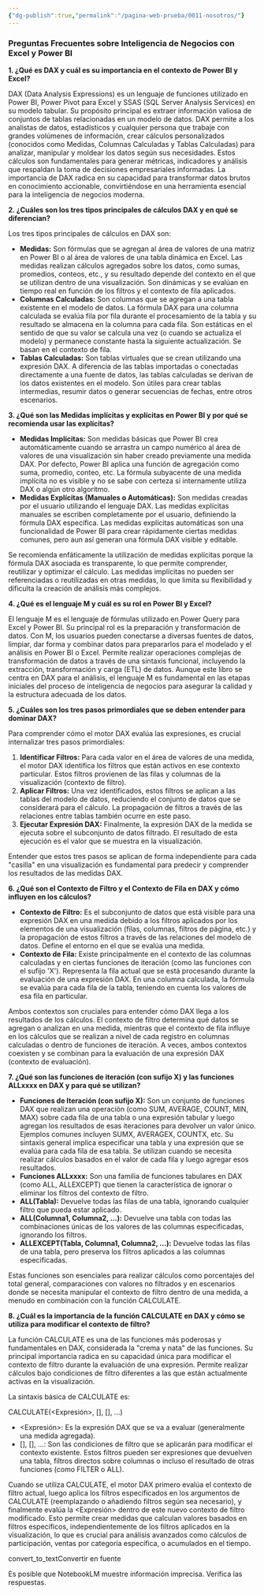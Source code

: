 ```yaml
---
{"dg-publish":true,"permalink":"/pagina-web-prueba/0011-nosotros/"}
---
```





<div class="transclusion internal-embed is-loaded"><div class="markdown-embed">



### Preguntas Frecuentes sobre Inteligencia de Negocios con Excel y Power BI

**1. ¿Qué es DAX y cuál es su importancia en el contexto de Power BI y Excel?**

DAX (Data Analysis Expressions) es un lenguaje de funciones utilizado en Power BI, Power Pivot para Excel y SSAS (SQL Server Analysis Services) en su modelo tabular. Su propósito principal es extraer información valiosa de conjuntos de tablas relacionadas en un modelo de datos. DAX permite a los analistas de datos, estadísticos y cualquier persona que trabaje con grandes volúmenes de información, crear cálculos personalizados (conocidos como Medidas, Columnas Calculadas y Tablas Calculadas) para analizar, manipular y moldear los datos según sus necesidades. Estos cálculos son fundamentales para generar métricas, indicadores y análisis que respaldan la toma de decisiones empresariales informadas. La importancia de DAX radica en su capacidad para transformar datos brutos en conocimiento accionable, convirtiéndose en una herramienta esencial para la inteligencia de negocios moderna.

**2. ¿Cuáles son los tres tipos principales de cálculos DAX y en qué se diferencian?**

Los tres tipos principales de cálculos en DAX son:

- **Medidas:** Son fórmulas que se agregan al área de valores de una matriz en Power BI o al área de valores de una tabla dinámica en Excel. Las medidas realizan cálculos agregados sobre los datos, como sumas, promedios, conteos, etc., y su resultado depende del contexto en el que se utilizan dentro de una visualización. Son dinámicas y se evalúan en tiempo real en función de los filtros y el contexto de fila aplicados.
- **Columnas Calculadas:** Son columnas que se agregan a una tabla existente en el modelo de datos. La fórmula DAX para una columna calculada se evalúa fila por fila durante el procesamiento de la tabla y su resultado se almacena en la columna para cada fila. Son estáticas en el sentido de que su valor se calcula una vez (o cuando se actualiza el modelo) y permanece constante hasta la siguiente actualización. Se basan en el contexto de fila.
- **Tablas Calculadas:** Son tablas virtuales que se crean utilizando una expresión DAX. A diferencia de las tablas importadas o conectadas directamente a una fuente de datos, las tablas calculadas se derivan de los datos existentes en el modelo. Son útiles para crear tablas intermedias, resumir datos o generar secuencias de fechas, entre otros escenarios.

**3. ¿Qué son las Medidas implícitas y explícitas en Power BI y por qué se recomienda usar las explícitas?**

- **Medidas Implícitas:** Son medidas básicas que Power BI crea automáticamente cuando se arrastra un campo numérico al área de valores de una visualización sin haber creado previamente una medida DAX. Por defecto, Power BI aplica una función de agregación como suma, promedio, conteo, etc. La fórmula subyacente de una medida implícita no es visible y no se sabe con certeza si internamente utiliza DAX o algún otro algoritmo.
- **Medidas Explícitas (Manuales o Automáticas):** Son medidas creadas por el usuario utilizando el lenguaje DAX. Las medidas explícitas manuales se escriben completamente por el usuario, definiendo la fórmula DAX específica. Las medidas explícitas automáticas son una funcionalidad de Power BI para crear rápidamente ciertas medidas comunes, pero aun así generan una fórmula DAX visible y editable.

Se recomienda enfáticamente la utilización de medidas explícitas porque la fórmula DAX asociada es transparente, lo que permite comprender, reutilizar y optimizar el cálculo. Las medidas implícitas no pueden ser referenciadas o reutilizadas en otras medidas, lo que limita su flexibilidad y dificulta la creación de análisis más complejos.

**4. ¿Qué es el lenguaje M y cuál es su rol en Power BI y Excel?**

El lenguaje M es el lenguaje de fórmulas utilizado en Power Query para Excel y Power BI. Su principal rol es la preparación y transformación de datos. Con M, los usuarios pueden conectarse a diversas fuentes de datos, limpiar, dar forma y combinar datos para prepararlos para el modelado y el análisis en Power BI o Excel. Permite realizar operaciones complejas de transformación de datos a través de una sintaxis funcional, incluyendo la extracción, transformación y carga (ETL) de datos. Aunque este libro se centra en DAX para el análisis, el lenguaje M es fundamental en las etapas iniciales del proceso de inteligencia de negocios para asegurar la calidad y la estructura adecuada de los datos.

**5. ¿Cuáles son los tres pasos primordiales que se deben entender para dominar DAX?**

Para comprender cómo el motor DAX evalúa las expresiones, es crucial internalizar tres pasos primordiales:

1. **Identificar Filtros:** Para cada valor en el área de valores de una medida, el motor DAX identifica los filtros que están activos en ese contexto particular. Estos filtros provienen de las filas y columnas de la visualización (contexto de filtro).
2. **Aplicar Filtros:** Una vez identificados, estos filtros se aplican a las tablas del modelo de datos, reduciendo el conjunto de datos que se considerará para el cálculo. La propagación de filtros a través de las relaciones entre tablas también ocurre en este paso.
3. **Ejecutar Expresión DAX:** Finalmente, la expresión DAX de la medida se ejecuta sobre el subconjunto de datos filtrado. El resultado de esta ejecución es el valor que se muestra en la visualización.

Entender que estos tres pasos se aplican de forma independiente para cada "casilla" en una visualización es fundamental para predecir y comprender los resultados de las medidas DAX.

**6. ¿Qué son el Contexto de Filtro y el Contexto de Fila en DAX y cómo influyen en los cálculos?**

- **Contexto de Filtro:** Es el subconjunto de datos que está visible para una expresión DAX en una medida debido a los filtros aplicados por los elementos de una visualización (filas, columnas, filtros de página, etc.) y la propagación de estos filtros a través de las relaciones del modelo de datos. Define el entorno en el que se evalúa una medida.
- **Contexto de Fila:** Existe principalmente en el contexto de las columnas calculadas y en ciertas funciones de iteración (como las funciones con el sufijo 'X'). Representa la fila actual que se está procesando durante la evaluación de una expresión DAX. En una columna calculada, la fórmula se evalúa para cada fila de la tabla, teniendo en cuenta los valores de esa fila en particular.

Ambos contextos son cruciales para entender cómo DAX llega a los resultados de los cálculos. El contexto de filtro determina qué datos se agregan o analizan en una medida, mientras que el contexto de fila influye en los cálculos que se realizan a nivel de cada registro en columnas calculadas o dentro de funciones de iteración. A veces, ambos contextos coexisten y se combinan para la evaluación de una expresión DAX (contexto de evaluación).

**7. ¿Qué son las funciones de iteración (con sufijo X) y las funciones ALLxxxx en DAX y para qué se utilizan?**

- **Funciones de Iteración (con sufijo X):** Son un conjunto de funciones DAX que realizan una operación (como SUM, AVERAGE, COUNT, MIN, MAX) sobre cada fila de una tabla o una expresión tabular y luego agregan los resultados de esas iteraciones para devolver un valor único. Ejemplos comunes incluyen SUMX, AVERAGEX, COUNTX, etc. Su sintaxis general implica especificar una tabla y una expresión que se evalúa para cada fila de esa tabla. Se utilizan cuando se necesita realizar cálculos basados en el valor de cada fila y luego agregar esos resultados.
- **Funciones ALLxxxx:** Son una familia de funciones tabulares en DAX (como ALL, ALLEXCEPT) que tienen la característica de ignorar o eliminar los filtros del contexto de filtro.
- **ALL(Tabla):** Devuelve todas las filas de una tabla, ignorando cualquier filtro que pueda estar aplicado.
- **ALL(Columna1, Columna2, ...):** Devuelve una tabla con todas las combinaciones únicas de los valores de las columnas especificadas, ignorando los filtros.
- **ALLEXCEPT(Tabla, Columna1, Columna2, ...):** Devuelve todas las filas de una tabla, pero preserva los filtros aplicados a las columnas especificadas.

Estas funciones son esenciales para realizar cálculos como porcentajes del total general, comparaciones con valores no filtrados y en escenarios donde se necesita manipular el contexto de filtro dentro de una medida, a menudo en combinación con la función CALCULATE.

**8. ¿Cuál es la importancia de la función CALCULATE en DAX y cómo se utiliza para modificar el contexto de filtro?**

La función CALCULATE es una de las funciones más poderosas y fundamentales en DAX, considerada la "crema y nata" de las funciones. Su principal importancia radica en su capacidad única para modificar el contexto de filtro durante la evaluación de una expresión. Permite realizar cálculos bajo condiciones de filtro diferentes a las que están actualmente activas en la visualización.

La sintaxis básica de CALCULATE es:

CALCULATE(<Expresión>, [<Filtro1>], [<Filtro2>], ...)

- <Expresión>: Es la expresión DAX que se va a evaluar (generalmente una medida agregada).
- [<Filtro1>], [<Filtro2>], ...: Son las condiciones de filtro que se aplicarán para modificar el contexto existente. Estos filtros pueden ser expresiones que devuelven una tabla, filtros directos sobre columnas o incluso el resultado de otras funciones (como FILTER o ALL).

Cuando se utiliza CALCULATE, el motor DAX primero evalúa el contexto de filtro actual, luego aplica los filtros especificados en los argumentos de CALCULATE (reemplazando o añadiendo filtros según sea necesario), y finalmente evalúa la <Expresión> dentro de este nuevo contexto de filtro modificado. Esto permite crear medidas que calculan valores basados en filtros específicos, independientemente de los filtros aplicados en la visualización, lo que es crucial para análisis avanzados como cálculos de participación, ventas por categoría específica, o acumulados en el tiempo.

convert_to_textConvertir en fuente

Es posible que NotebookLM muestre información imprecisa. Verifica las respuestas.

</div></div>


